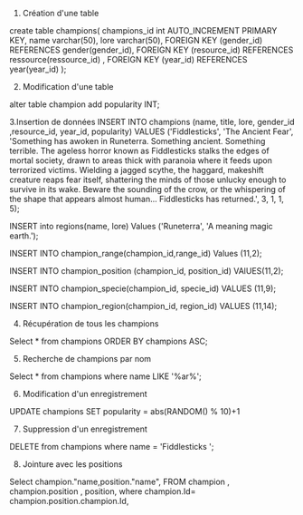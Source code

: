 1. Création d'une table

create table champions(
champions_id int AUTO_INCREMENT PRIMARY KEY,
name varchar(50),
lore varchar(50), 
FOREIGN KEY (gender_id) REFERENCES gender(gender_id),
FOREIGN KEY (resource_id) REFERENCES ressource(ressource_id) ,
FOREIGN KEY (year_id) REFERENCES year(year_id) 
);

2. Modification d'une table

alter table champion
add popularity INT;

3.Insertion de données
INSERT INTO champions (name, title, lore, gender_id ,resource_id, year_id, popularity)
VALUES ('Fiddlesticks', 'The Ancient Fear', 'Something has awoken in Runeterra.
Something ancient. Something terrible. The ageless horror known as Fiddlesticks stalks the edges of mortal society, 
drawn to areas thick with paranoia where it feeds upon terrorized victims. Wielding a jagged scythe, 
the haggard, makeshift creature reaps fear itself, shattering the minds of those unlucky enough to survive in its wake. 
Beware the sounding of the crow, or the whispering of the shape that appears almost human... Fiddlesticks has returned.', 3, 1, 1, 5); 

INSERT into regions(name, lore)
Values ('Runeterra', 'A meaning magic earth.');

INSERT INTO champion_range(champion_id,range_id)
Values (11,2);

INSERT INTO champion_position (champion_id, position_id)
VAlUES(11,2);

INSERT INTO champion_specie(champion_id, specie_id)
VALUES (11,9);

INSERT INTO champion_region(champion_id, region_id)
VALUES (11,14);

4. Récupération de tous les champions

   
Select * from champions
ORDER BY champions ASC;

5. Recherche de champions par nom

Select * from champions where name LIKE '%ar%';

6. Modification d'un enregistrement

UPDATE champions SET popularity = abs(RANDOM() % 10)+1

7. Suppression d'un enregistrement

DELETE from champions where name = 'Fiddlesticks ';

8. Jointure avec les positions

Select champion."name,position."name",
FROM champion ,
champion.position ,
position,
where champion.Id= champion.position.champion.Id,
